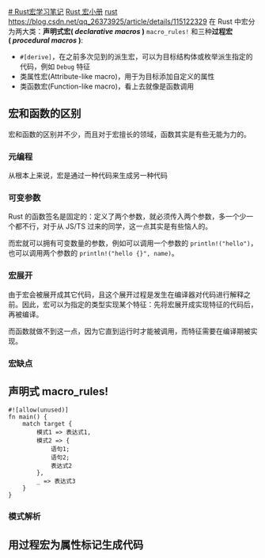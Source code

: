 
[# Rust宏学习笔记](https://forsworns.github.io/zh/blogs/20210224/)
[Rust 宏小册](https://zjp-cn.github.io/tlborm/#rust-%E5%AE%8F%E5%B0%8F%E5%86%8C)
[rust](https://learnku.com/articles/69061)
https://blog.csdn.net/qq_26373925/article/details/115122329
在 Rust 中宏分为两大类：**声明式宏( _declarative macros_ )** `macro_rules!` 和三种**过程宏( _procedural macros_ )**:

-   `#[derive]`，在之前多次见到的派生宏，可以为目标结构体或枚举派生指定的代码，例如 `Debug` 特征
-   类属性宏(Attribute-like macro)，用于为目标添加自定义的属性
-   类函数宏(Function-like macro)，看上去就像是函数调用

## 宏和函数的区别

宏和函数的区别并不少，而且对于宏擅长的领域，函数其实是有些无能为力的。

### 元编程

从根本上来说，宏是通过一种代码来生成另一种代码

### 可变参数

Rust 的函数签名是固定的：定义了两个参数，就必须传入两个参数，多一个少一个都不行，对于从 JS/TS 过来的同学，这一点其实是有些恼人的。

而宏就可以拥有可变数量的参数，例如可以调用一个参数的 `println!("hello")`，也可以调用两个参数的 `println!("hello {}", name)`。

### 宏展开

由于宏会被展开成其它代码，且这个展开过程是发生在编译器对代码进行解释之前。因此，宏可以为指定的类型实现某个特征：先将宏展开成实现特征的代码后，再被编译。

而函数就做不到这一点，因为它直到运行时才能被调用，而特征需要在编译期被实现。

### 宏缺点

## 声明式 macro_rules!

```
#![allow(unused)]
fn main() {
	match target {
	    模式1 => 表达式1,
	    模式2 => {
	        语句1;
	        语句2;
	        表达式2
	    },
	    _ => 表达式3
	}
}

```
### 模式解析

## 用过程宏为属性标记生成代码


